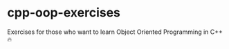 # cpp-oop-exercises
Exercises for those who want to learn Object Oriented Programming in C++ :fire:
